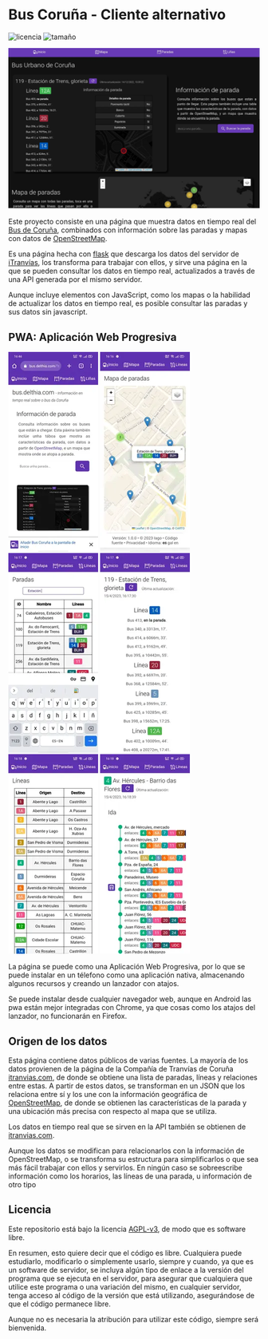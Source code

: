 # Bus Coruña - Cliente alternativo
![licencia](https://img.shields.io/github/license/delthia/bus-coruna-api)
![tamaño](https://img.shields.io/github/repo-size/delthia/bus-coruna-api)

![Captura de pantalla de la página de inicio](bus/static/img/homepage.webp)

Este proyecto consiste en una página que muestra datos en tiempo real del [Bus de Coruña](https://itranvias.com), combinados con información sobre las paradas y mapas con datos de [OpenStreetMap](https://osm.org).

Es una página hecha con [flask](https://flask.palletsprojects.com) que descarga los datos del servidor de [iTranvías](https://itranvias.com), los transforma para trabajar con ellos, y sirve una página en la que se pueden consultar los datos en tiempo real, actualizados a través de una API generada por el mismo servidor.

Aunque incluye elementos con JavaScript, como los mapas o la habilidad de actualizar los datos en tiempo real, es posible consultar las paradas y sus datos sin javascript.

## PWA: Aplicación Web Progresiva
![página de inicio en android](bus/static/img/readme-screenshots/inicio.webp)
![página de inicio en android](bus/static/img/readme-screenshots/mapa.webp)
![página de inicio en android](bus/static/img/readme-screenshots/paradas.webp)
![página de inicio en android](bus/static/img/readme-screenshots/parada.webp)
![página de inicio en android](bus/static/img/readme-screenshots/lineas.webp)
![página de inicio en android](bus/static/img/readme-screenshots/linea.webp)

La página se puede como una Aplicación Web Progresiva, por lo que se puede instalar en un télefono como una aplicación nativa, almacenando algunos recursos y creando un lanzador con atajos.

Se puede instalar desde cualquier navegador web, aunque en Android las pwa están mejor integradas con Chrome, ya que cosas como los atajos del lanzador, no funcionarán en Firefox.

## Origen de los datos
Esta página contiene datos públicos de varias fuentes. La mayoría de los datos provienen de la página de la Compañía de Tranvías de Coruña [itranvias.com](https://itranvias.com), de donde se obtiene una lista de paradas, líneas y relaciones entre estas. A partir de estos datos, se transforman en un JSON que los relaciona entre sí y los une con la información geográfica de [OpenStreetMap](https://osm.org), de donde se obtienen las características de la parada y una ubicación más precisa con respecto al mapa que se utiliza.

Los datos en tiempo real que se sirven en la API también se obtienen de [itranvias.com](https://itranvias.com).

Aunque los datos se modifican para relacionarlos con la información de OpenStreetMap, o se transforma su estructura para simplificarlos o que sea más fácil trabajar con ellos y servirlos. En ningún caso se sobreescribe información como los horarios, las líneas de una parada, u información de otro tipo

## Licencia
Este repositorio está bajo la licencia [AGPL-v3](https://www.gnu.org/licenses/agpl-3.0.html), de modo que es software libre.

En resumen, esto quiere decir que el código es libre. Cualquiera puede estudiarlo, modificarlo o simplemente usarlo, siempre y cuando, ya que es un software de servidor, se incluya algún tipo de enlace a la versión del programa que se ejecuta en el servidor, para asegurar que cualquiera que utilice este programa o una variación del mismo, en cualquier servidor, tenga acceso al código de la versión que está utilizando, asegurándose de que el código permanece libre.

Aunque no es necesaria la atribución para utilizar este código, siempre será bienvenida.
